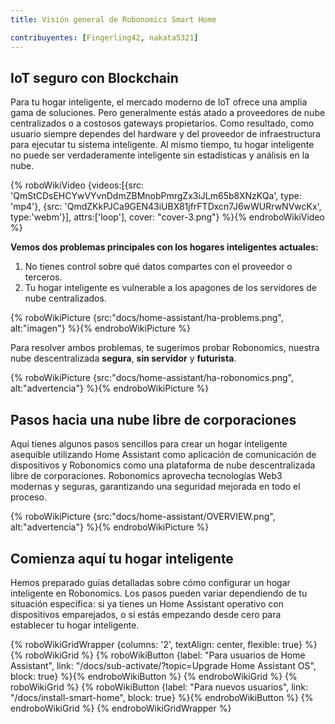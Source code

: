 ```yaml
---
title: Visión general de Robonomics Smart Home

contribuyentes: [Fingerling42, nakata5321]
---
```


## IoT seguro con Blockchain

Para tu hogar inteligente, el mercado moderno de IoT ofrece una amplia gama de soluciones. Pero generalmente estás atado a proveedores de nube centralizados o a costosos gateways propietarios. Como resultado, como usuario siempre dependes del hardware y del proveedor de infraestructura para ejecutar tu sistema inteligente. Al mismo tiempo, tu hogar inteligente no puede ser verdaderamente inteligente sin estadísticas y análisis en la nube.

{% roboWikiVideo {videos:[{src: 'QmStCDsEHCYwVYvnDdmZBMnobPmrgZx3iJLm65b8XNzKQa', type: 'mp4'}, {src: 'QmdZKkPJCa9GEN43iUBX81jfrFTDxcn7J6wWURrwNVwcKx', type:'webm'}], attrs:['loop'], cover: "cover-3.png"} %}{% endroboWikiVideo %}

**Vemos dos problemas principales con los hogares inteligentes actuales:**

1. No tienes control sobre qué datos compartes con el proveedor o terceros.
2. Tu hogar inteligente es vulnerable a los apagones de los servidores de nube centralizados.

{% roboWikiPicture {src:"docs/home-assistant/ha-problems.png", alt:"imagen"} %}{% endroboWikiPicture %}

Para resolver ambos problemas, te sugerimos probar Robonomics, nuestra nube descentralizada **segura**, **sin servidor** y **futurista**.

{% roboWikiPicture {src:"docs/home-assistant/ha-robonomics.png", alt:"advertencia"} %}{% endroboWikiPicture %}

## Pasos hacia una nube libre de corporaciones

Aquí tienes algunos pasos sencillos para crear un hogar inteligente asequible utilizando Home Assistant como aplicación de comunicación de dispositivos y Robonomics como una plataforma de nube descentralizada libre de corporaciones. Robonomics aprovecha tecnologías Web3 modernas y seguras, garantizando una seguridad mejorada en todo el proceso.

{% roboWikiPicture {src:"docs/home-assistant/OVERVIEW.png", alt:"advertencia"} %}{% endroboWikiPicture %}

## Comienza aquí tu hogar inteligente

Hemos preparado guías detalladas sobre cómo configurar un hogar inteligente en Robonomics. Los pasos pueden variar dependiendo de tu situación específica: si ya tienes un Home Assistant operativo con dispositivos emparejados, o si estás empezando desde cero para establecer tu hogar inteligente.

{% roboWikiGridWrapper {columns: '2', textAlign: center, flexible: true} %}
	{% roboWikiGrid %} 	{% roboWikiButton {label: "Para usuarios de Home Assistant", link: "/docs/sub-activate/?topic=Upgrade Home Assistant OS", block: true} %}{% endroboWikiButton %} {% endroboWikiGrid %}
	{% roboWikiGrid %} 	{% roboWikiButton {label: "Para nuevos usuarios", link: "/docs/install-smart-home", block: true} %}{% endroboWikiButton %} {% endroboWikiGrid %}
{% endroboWikiGridWrapper %}
